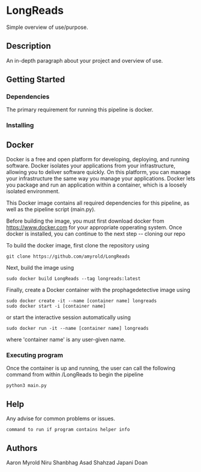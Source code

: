 # LongReads

Simple overview of use/purpose.

## Description

An in-depth paragraph about your project and overview of use.

## Getting Started

### Dependencies
The primary requirement for running this pipeline is docker. 

### Installing

## Docker
Docker is a free and open platform for developing, deploying, and running software. Docker isolates your applications from your infrastructure, allowing you to deliver software quickly. On this platform, you can manage your infrastructure the same way you manage your applications. Docker lets you package and run an application within a container, which is a loosely isolated environment.

This Docker image contains all required dependencies for this pipeline, as well as the pipeline script (main.py). 

Before building the image, you must first download docker from https://www.docker.com for your appropriate opperating system. 
Once docker is installed, you can continue to the next step -- cloning our repo

To build the docker image, first clone the repository using
```
git clone https://github.com/amyrold/LongReads
```

Next, build the image using
```
sudo docker build LongReads --tag longreads:latest
```

Finally, create a Docker container with the prophagedetective image using
```
sudo docker create -it --name [container name] longreads
sudo docker start -i [container name]
```
or start the interactive session automatically using
```
sudo docker run -it --name [container name] longreads
```
where 'container name' is any user-given name.


### Executing program
Once the container is up and running, the user can call the following command from within /LongReads to begin the pipeline
```
python3 main.py
```

## Help

Any advise for common problems or issues.
```
command to run if program contains helper info
```

## Authors
Aaron Myrold
Niru Shanbhag
Asad Shahzad
Japani Doan
